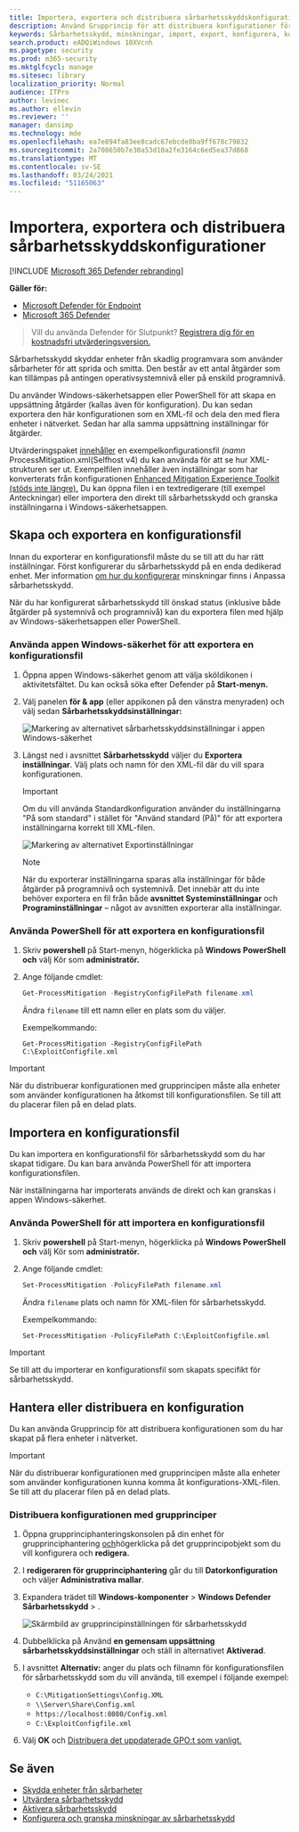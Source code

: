 ```yaml
---
title: Importera, exportera och distribuera sårbarhetsskyddskonfigurationer
description: Använd Grupprincip för att distribuera konfigurationer för åtgärder.
keywords: Sårbarhetsskydd, minskningar, import, export, konfigurera, konvertera, konvertera, distribuera, installera
search.product: eADQiWindows 10XVcnh
ms.pagetype: security
ms.prod: m365-security
ms.mktglfcycl: manage
ms.sitesec: library
localization_priority: Normal
audience: ITPro
author: levinec
ms.author: ellevin
ms.reviewer: ''
manager: dansimp
ms.technology: mde
ms.openlocfilehash: ea7e894fa83ee8cadc67ebcde8ba9ff678c79832
ms.sourcegitcommit: 2a708650b7e30a53d10a2fe3164c6ed5ea37d868
ms.translationtype: MT
ms.contentlocale: sv-SE
ms.lasthandoff: 03/24/2021
ms.locfileid: "51165063"
---
```

# <a name="import-export-and-deploy-exploit-protection-configurations"></a>Importera, exportera och distribuera sårbarhetsskyddskonfigurationer

[!INCLUDE [Microsoft 365 Defender rebranding](../../includes/microsoft-defender.md)]


**Gäller för:**
- [Microsoft Defender för Endpoint](https://go.microsoft.com/fwlink/p/?linkid=2154037)
- [Microsoft 365 Defender](https://go.microsoft.com/fwlink/?linkid=2118804)

> Vill du använda Defender för Slutpunkt? [Registrera dig för en kostnadsfri utvärderingsversion.](https://www.microsoft.com/microsoft-365/windows/microsoft-defender-atp?ocid=docs-wdatp-exposedapis-abovefoldlink) 


Sårbarhetsskydd skyddar enheter från skadlig programvara som använder sårbarheter för att sprida och smitta. Den består av ett antal åtgärder som kan tillämpas på antingen operativsystemnivå eller på enskild programnivå.

Du använder Windows-säkerhetsappen eller PowerShell för att skapa en uppsättning åtgärder (kallas även för konfiguration). Du kan sedan exportera den här konfigurationen som en XML-fil och dela den med flera enheter i nätverket. Sedan har alla samma uppsättning inställningar för åtgärder.

Utvärderingspaket [innehåller](https://demo.wd.microsoft.com/Page/EP) en exempelkonfigurationsfil *(namn* ProcessMitigation.xml(Selfhost v4) du kan använda för att se hur XML-strukturen ser ut. Exempelfilen innehåller även inställningar som har konverterats från konfigurationen [Enhanced Mitigation Experience Toolkit (stöds inte längre).](https://support.microsoft.com/en-us/help/2458544/the-enhanced-mitigation-experience-toolkit) Du kan öppna filen i en textredigerare (till exempel Anteckningar) eller importera den direkt till sårbarhetsskydd och granska inställningarna i Windows-säkerhetsappen.

## <a name="create-and-export-a-configuration-file"></a>Skapa och exportera en konfigurationsfil

Innan du exporterar en konfigurationsfil måste du se till att du har rätt inställningar. Först konfigurerar du sårbarhetsskydd på en enda dedikerad enhet. Mer information [om hur du konfigurerar](customize-exploit-protection.md) minskningar finns i Anpassa sårbarhetsskydd.

När du har konfigurerat sårbarhetsskydd till önskad status (inklusive både åtgärder på systemnivå och programnivå) kan du exportera filen med hjälp av Windows-säkerhetsappen eller PowerShell.

### <a name="use-the-windows-security-app-to-export-a-configuration-file"></a>Använda appen Windows-säkerhet för att exportera en konfigurationsfil

1. Öppna appen Windows-säkerhet genom att välja sköldikonen i aktivitetsfältet. Du kan också söka efter Defender på **Start-menyn.**

2. Välj panelen **för & app** (eller appikonen på den vänstra menyraden) och välj sedan **Sårbarhetsskyddsinställningar:**

    ![Markering av alternativet sårbarhetsskyddsinställningar i appen Windows-säkerhet](/microsoft-365/security/defender-endpoint/images/wdsc-exp-prot)

3. Längst ned i avsnittet **Sårbarhetsskydd** väljer du **Exportera inställningar**. Välj plats och namn för den XML-fil där du vill spara konfigurationen.

    > [!IMPORTANT]
    > Om du vill använda Standardkonfiguration använder du inställningarna "På som standard" i stället för "Använd standard (På)" för att exportera inställningarna korrekt till XML-filen.

    ![Markering av alternativet Exportinställningar](/microsoft-365/security/defender-endpoint/images/wdsc-exp-prot-export)

    > [!NOTE]
    > När du exporterar inställningarna sparas alla inställningar för både åtgärder på programnivå och systemnivå. Det innebär att du inte behöver exportera en fil från både **avsnittet Systeminställningar** och **Programinställningar** – något av avsnitten exporterar alla inställningar.

### <a name="use-powershell-to-export-a-configuration-file"></a>Använda PowerShell för att exportera en konfigurationsfil

1. Skriv **powershell** på Start-menyn, högerklicka på **Windows PowerShell och** välj Kör som **administratör.**
2. Ange följande cmdlet:

    ```PowerShell
    Get-ProcessMitigation -RegistryConfigFilePath filename.xml
    ```

    Ändra `filename` till ett namn eller en plats som du väljer.

    Exempelkommando:

    `Get-ProcessMitigation -RegistryConfigFilePath C:\ExploitConfigfile.xml`

> [!IMPORTANT]
> När du distribuerar konfigurationen med grupprincipen måste alla enheter som använder konfigurationen ha åtkomst till konfigurationsfilen. Se till att du placerar filen på en delad plats.

## <a name="import-a-configuration-file"></a>Importera en konfigurationsfil

Du kan importera en konfigurationsfil för sårbarhetsskydd som du har skapat tidigare. Du kan bara använda PowerShell för att importera konfigurationsfilen.

När inställningarna har importerats används de direkt och kan granskas i appen Windows-säkerhet.

### <a name="use-powershell-to-import-a-configuration-file"></a>Använda PowerShell för att importera en konfigurationsfil

1. Skriv **powershell** på Start-menyn, högerklicka på **Windows PowerShell och** välj Kör som **administratör.**
2. Ange följande cmdlet:

    ```PowerShell
    Set-ProcessMitigation -PolicyFilePath filename.xml
    ```

    Ändra `filename` plats och namn för XML-filen för sårbarhetsskydd.

    Exempelkommando:

    `Set-ProcessMitigation -PolicyFilePath C:\ExploitConfigfile.xml`

> [!IMPORTANT]
>
> Se till att du importerar en konfigurationsfil som skapats specifikt för sårbarhetsskydd.

## <a name="manage-or-deploy-a-configuration"></a>Hantera eller distribuera en konfiguration

Du kan använda Grupprincip för att distribuera konfigurationen som du har skapat på flera enheter i nätverket.

> [!IMPORTANT]
> När du distribuerar konfigurationen med grupprincipen måste alla enheter som använder konfigurationen kunna komma åt konfigurations-XML-filen. Se till att du placerar filen på en delad plats.

### <a name="use-group-policy-to-distribute-the-configuration"></a>Distribuera konfigurationen med grupprinciper

1. Öppna grupprinciphanteringskonsolen på din enhet för grupprinciphantering [och](https://docs.microsoft.com/previous-versions/windows/desktop/gpmc/group-policy-management-console-portal)högerklicka på det grupprincipobjekt som du vill konfigurera och **redigera.**

2. I **redigeraren för grupprinciphantering** går du till **Datorkonfiguration** och väljer **Administrativa mallar**.

3. Expandera trädet till **Windows-komponenter**  >  **Windows Defender Sårbarhetsskydd**  >  .

    ![Skärmbild av grupprincipinställningen för sårbarhetsskydd](/microsoft-365/security/defender-endpoint/images/exp-prot-gp)

4. Dubbelklicka på Använd **en gemensam uppsättning sårbarhetsskyddsinställningar** och ställ in alternativet **Aktiverad**.

5. I avsnittet **Alternativ:** anger du plats och filnamn för konfigurationsfilen för sårbarhetsskydd som du vill använda, till exempel i följande exempel:

    * `C:\MitigationSettings\Config.XML`
    * `\\Server\Share\Config.xml`
    * `https://localhost:8080/Config.xml`
    * `C:\ExploitConfigfile.xml`

6. Välj **OK** och [Distribuera det uppdaterade GPO:t som vanligt.](https://docs.microsoft.com/windows/win32/srvnodes/group-policy)

## <a name="see-also"></a>Se även

- [Skydda enheter från sårbarheter](exploit-protection.md)
- [Utvärdera sårbarhetsskydd](evaluate-exploit-protection.md)
- [Aktivera sårbarhetsskydd](enable-exploit-protection.md)
- [Konfigurera och granska minskningar av sårbarhetsskydd](customize-exploit-protection.md)
